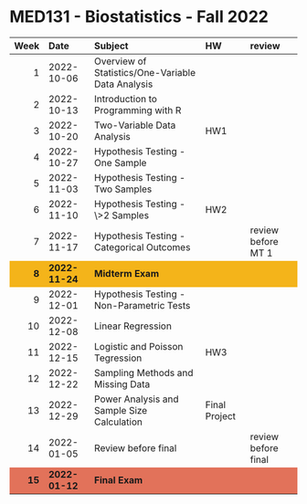 MED131 - Biostatistics - Fall 2022
================

<table>
<thead>
<tr>
<th style="text-align:right;">
Week
</th>
<th style="text-align:left;">
Date
</th>
<th style="text-align:left;">
Subject
</th>
<th style="text-align:left;">
HW
</th>
<th style="text-align:left;">
review
</th>
</tr>
</thead>
<tbody>
<tr>
<td style="text-align:right;">
1
</td>
<td style="text-align:left;">
2022-10-06
</td>
<td style="text-align:left;">
Overview of Statistics/One-Variable Data Analysis
</td>
<td style="text-align:left;">
</td>
<td style="text-align:left;">
</td>
</tr>
<tr>
<td style="text-align:right;">
2
</td>
<td style="text-align:left;">
2022-10-13
</td>
<td style="text-align:left;">
Introduction to Programming with R
</td>
<td style="text-align:left;">
</td>
<td style="text-align:left;">
</td>
</tr>
<tr>
<td style="text-align:right;">
3
</td>
<td style="text-align:left;">
2022-10-20
</td>
<td style="text-align:left;">
Two-Variable Data Analysis
</td>
<td style="text-align:left;">
HW1
</td>
<td style="text-align:left;">
</td>
</tr>
<tr>
<td style="text-align:right;">
4
</td>
<td style="text-align:left;">
2022-10-27
</td>
<td style="text-align:left;">
Hypothesis Testing - One Sample
</td>
<td style="text-align:left;">
</td>
<td style="text-align:left;">
</td>
</tr>
<tr>
<td style="text-align:right;">
5
</td>
<td style="text-align:left;">
2022-11-03
</td>
<td style="text-align:left;">
Hypothesis Testing - Two Samples
</td>
<td style="text-align:left;">
</td>
<td style="text-align:left;">
</td>
</tr>
<tr>
<td style="text-align:right;">
6
</td>
<td style="text-align:left;">
2022-11-10
</td>
<td style="text-align:left;">
Hypothesis Testing - \>2 Samples
</td>
<td style="text-align:left;">
HW2
</td>
<td style="text-align:left;">
</td>
</tr>
<tr>
<td style="text-align:right;">
7
</td>
<td style="text-align:left;">
2022-11-17
</td>
<td style="text-align:left;">
Hypothesis Testing - Categorical Outcomes
</td>
<td style="text-align:left;">
</td>
<td style="text-align:left;">
review before MT 1
</td>
</tr>
<tr>
<td style="text-align:right;font-weight: bold;background-color: #F4B41A !important;">
8
</td>
<td style="text-align:left;font-weight: bold;background-color: #F4B41A !important;">
2022-11-24
</td>
<td style="text-align:left;font-weight: bold;background-color: #F4B41A !important;">
Midterm Exam
</td>
<td style="text-align:left;font-weight: bold;background-color: #F4B41A !important;">
</td>
<td style="text-align:left;font-weight: bold;background-color: #F4B41A !important;">
</td>
</tr>
<tr>
<td style="text-align:right;">
9
</td>
<td style="text-align:left;">
2022-12-01
</td>
<td style="text-align:left;">
Hypothesis Testing - Non-Parametric Tests
</td>
<td style="text-align:left;">
</td>
<td style="text-align:left;">
</td>
</tr>
<tr>
<td style="text-align:right;">
10
</td>
<td style="text-align:left;">
2022-12-08
</td>
<td style="text-align:left;">
Linear Regression
</td>
<td style="text-align:left;">
</td>
<td style="text-align:left;">
</td>
</tr>
<tr>
<td style="text-align:right;">
11
</td>
<td style="text-align:left;">
2022-12-15
</td>
<td style="text-align:left;">
Logistic and Poisson Tegression
</td>
<td style="text-align:left;">
HW3
</td>
<td style="text-align:left;">
</td>
</tr>
<tr>
<td style="text-align:right;">
12
</td>
<td style="text-align:left;">
2022-12-22
</td>
<td style="text-align:left;">
Sampling Methods and Missing Data
</td>
<td style="text-align:left;">
</td>
<td style="text-align:left;">
</td>
</tr>
<tr>
<td style="text-align:right;">
13
</td>
<td style="text-align:left;">
2022-12-29
</td>
<td style="text-align:left;">
Power Analysis and Sample Size Calculation
</td>
<td style="text-align:left;">
Final Project
</td>
<td style="text-align:left;">
</td>
</tr>
<tr>
<td style="text-align:right;">
14
</td>
<td style="text-align:left;">
2022-01-05
</td>
<td style="text-align:left;">
Review before final
</td>
<td style="text-align:left;">
</td>
<td style="text-align:left;">
review before final
</td>
</tr>
<tr>
<td style="text-align:right;font-weight: bold;background-color: #E2725A !important;">
15
</td>
<td style="text-align:left;font-weight: bold;background-color: #E2725A !important;">
2022-01-12
</td>
<td style="text-align:left;font-weight: bold;background-color: #E2725A !important;">
Final Exam
</td>
<td style="text-align:left;font-weight: bold;background-color: #E2725A !important;">
</td>
<td style="text-align:left;font-weight: bold;background-color: #E2725A !important;">
</td>
</tr>
</tbody>
</table>
